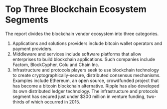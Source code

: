 # Top Three Blockchain Ecosystem Segments

The report divides the blockchain vendor ecosystem into three categories.
1. Applications and solutions providers include bitcoin wallet operators and payment providers.
2. Middleware and services include software platforms that allow enterprises to build blockchain applications. Such companies include Factom, BlockCypher, Colu and Chain Inc.
3. Infrastructure and protocols players seek to use blockchain technology to create cryptographically-secure, distributed consensus mechanisms. Examples include Ethereum, an open source, crowdfunded project that has become a bitcoin blockchain alternative. Ripple has also developed its own distributed ledger technology. The infrastructure and protocols segment has secured just under $300 million in venture funding, two-thirds of which occurred in 2015.
